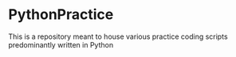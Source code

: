 # PythonPractice
This is a repository meant to house various practice coding scripts predominantly written in Python
